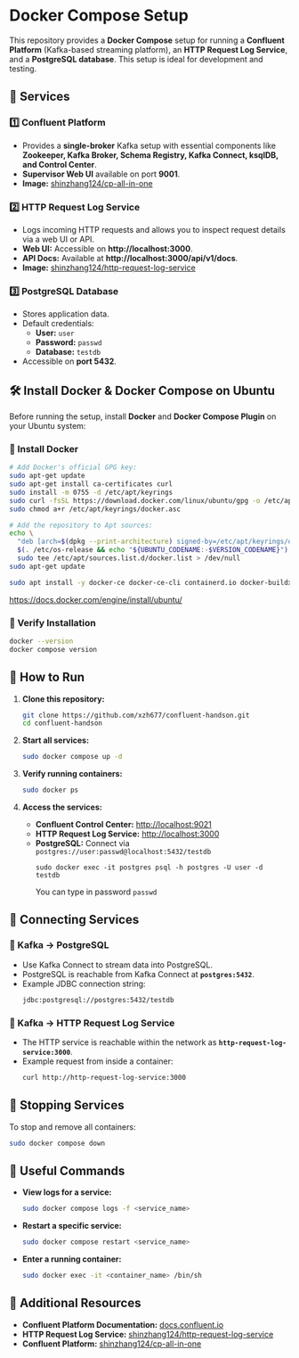 # Docker Compose Setup

This repository provides a **Docker Compose** setup for running a **Confluent Platform** (Kafka-based streaming platform), an **HTTP Request Log Service**, and a **PostgreSQL database**. This setup is ideal for development and testing.

## 📌 Services

### 1️⃣ Confluent Platform
- Provides a **single-broker** Kafka setup with essential components like **Zookeeper, Kafka Broker, Schema Registry, Kafka Connect, ksqlDB, and Control Center**.
- **Supervisor Web UI** available on port **9001**.
- **Image:** [shinzhang124/cp-all-in-one](https://hub.docker.com/r/shinzhang124/cp-all-in-one)

### 2️⃣ HTTP Request Log Service
- Logs incoming HTTP requests and allows you to inspect request details via a web UI or API.
- **Web UI:** Accessible on **http://localhost:3000**.
- **API Docs:** Available at **http://localhost:3000/api/v1/docs**.
- **Image:** [shinzhang124/http-request-log-service](https://hub.docker.com/r/shinzhang124/http-request-log-service)

### 3️⃣ PostgreSQL Database
- Stores application data.
- Default credentials:
  - **User:** `user`
  - **Password:** `passwd`
  - **Database:** `testdb`
- Accessible on **port 5432**.

## 🛠 Install Docker & Docker Compose on Ubuntu
Before running the setup, install **Docker** and **Docker Compose Plugin** on your Ubuntu system:

### 🔹 Install Docker
```sh
# Add Docker's official GPG key:
sudo apt-get update
sudo apt-get install ca-certificates curl
sudo install -m 0755 -d /etc/apt/keyrings
sudo curl -fsSL https://download.docker.com/linux/ubuntu/gpg -o /etc/apt/keyrings/docker.asc
sudo chmod a+r /etc/apt/keyrings/docker.asc

# Add the repository to Apt sources:
echo \
  "deb [arch=$(dpkg --print-architecture) signed-by=/etc/apt/keyrings/docker.asc] https://download.docker.com/linux/ubuntu \
  $(. /etc/os-release && echo "${UBUNTU_CODENAME:-$VERSION_CODENAME}") stable" | \
  sudo tee /etc/apt/sources.list.d/docker.list > /dev/null
sudo apt-get update

sudo apt install -y docker-ce docker-ce-cli containerd.io docker-buildx-plugin docker-compose-plugin
```
https://docs.docker.com/engine/install/ubuntu/

### 🔹 Verify Installation
```sh
docker --version
docker compose version
```

## 🚀 How to Run

1. **Clone this repository:**
   ```sh
   git clone https://github.com/xzh677/confluent-handson.git
   cd confluent-handson
   ```

2. **Start all services:**
   ```sh
   sudo docker compose up -d
   ```

3. **Verify running containers:**
   ```sh
   sudo docker ps
   ```

4. **Access the services:**
   - **Confluent Control Center:** [http://localhost:9021](http://localhost:9021)
   - **HTTP Request Log Service:** [http://localhost:3000](http://localhost:3000)
   - **PostgreSQL:** Connect via `postgres://user:passwd@localhost:5432/testdb`
     ```
     sudo docker exec -it postgres psql -h postgres -U user -d testdb
     ```
     You can type in password `passwd`

## 📡 Connecting Services

### 🔹 Kafka → PostgreSQL
- Use Kafka Connect to stream data into PostgreSQL.
- PostgreSQL is reachable from Kafka Connect at **`postgres:5432`**.
- Example JDBC connection string:
  ```sh
  jdbc:postgresql://postgres:5432/testdb
  ```

### 🔹 Kafka → HTTP Request Log Service
- The HTTP service is reachable within the network as **`http-request-log-service:3000`**.
- Example request from inside a container:
  ```sh
  curl http://http-request-log-service:3000
  ```

## 🛑 Stopping Services
To stop and remove all containers:
```sh
sudo docker compose down
```

## 📌 Useful Commands
- **View logs for a service:**
  ```sh
  sudo docker compose logs -f <service_name>
  ```
- **Restart a specific service:**
  ```sh
  sudo docker compose restart <service_name>
  ```
- **Enter a running container:**
  ```sh
  sudo docker exec -it <container_name> /bin/sh
  ```

## 🔗 Additional Resources
- **Confluent Platform Documentation:** [docs.confluent.io](https://docs.confluent.io/platform/current/)
- **HTTP Request Log Service:** [shinzhang124/http-request-log-service](https://hub.docker.com/r/shinzhang124/http-request-log-service)
- **Confluent Platform:** [shinzhang124/cp-all-in-one](https://hub.docker.com/r/shinzhang124/cp-all-in-one)

